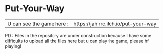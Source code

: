 # Put-Your-Way

|  |  |
| ------------- | ------------- |
| U can see the game here :  | https://jahirrc.itch.io/put-your-way  |


PD : Files in the repository are under construction because I have some difficults to upload all the files here but u can play the game, please hf playing!

